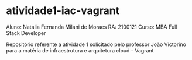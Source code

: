 # atividade1-iac-vagrant
Aluno: Natalia Fernanda Milani de Moraes
RA: 2100121
Curso: MBA Full Stack Developer

Repositório referente a atividade 1 solicitado pelo professor João Victorino para a matéria de infraestrutura e arquitetura cloud - Vagrant
